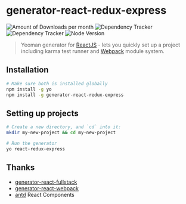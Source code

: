 # generator-react-redux-express

![Amount of Downloads per month](https://img.shields.io/npm/dm/generator-react-redux-express.svg "Amount of Downloads") ![Dependency Tracker](https://img.shields.io/david/hihl/generator-react-redux-express.svg "Dependency Tracker") ![Dependency Tracker](https://img.shields.io/david/dev/hihl/generator-react-redux-express.svg "Dependency Tracker") ![Node Version](https://img.shields.io/node/v/generator-react-redux-express.svg "Node Version")

> Yeoman generator for [ReactJS](http://facebook.github.io/react/) - lets you quickly set up a project including karma test runner and [Webpack](http://webpack.github.io/) module system.

## Installation
```bash
# Make sure both is installed globally
npm install -g yo
npm install -g generator-react-redux-express
```

## Setting up projects
```bash
# Create a new directory, and `cd` into it:
mkdir my-new-project && cd my-new-project

# Run the generator
yo react-redux-express
```
## Thanks
* [generator-react-fullstack](https://github.com/kriasoft/react-starter-kit)
* [generator-react-webpack](https://github.com/react-webpack-generators/generator-react-webpack)
* [antd](https://github.com/ant-design/ant-design/) React Components
